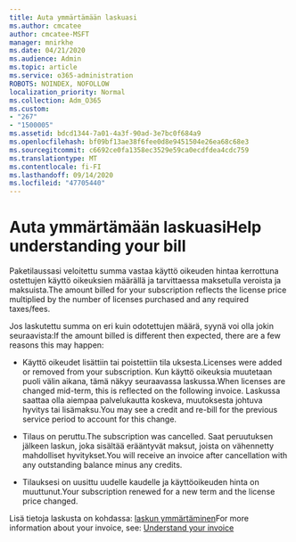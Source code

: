 ```yaml
---
title: Auta ymmärtämään laskuasi
ms.author: cmcatee
author: cmcatee-MSFT
manager: mnirkhe
ms.date: 04/21/2020
ms.audience: Admin
ms.topic: article
ms.service: o365-administration
ROBOTS: NOINDEX, NOFOLLOW
localization_priority: Normal
ms.collection: Adm_O365
ms.custom:
- "267"
- "1500005"
ms.assetid: bdcd1344-7a01-4a3f-90ad-3e7bc0f684a9
ms.openlocfilehash: bf09bf13ae38f6fee0d8e9451504e26ea68c68e3
ms.sourcegitcommit: c6692ce0fa1358ec3529e59ca0ecdfdea4cdc759
ms.translationtype: MT
ms.contentlocale: fi-FI
ms.lasthandoff: 09/14/2020
ms.locfileid: "47705440"
---
```

# <a name="help-understanding-your-bill"></a><span data-ttu-id="23f8c-102">Auta ymmärtämään laskuasi</span><span class="sxs-lookup"><span data-stu-id="23f8c-102">Help understanding your bill</span></span>

<span data-ttu-id="23f8c-103">Paketilaussasi veloitettu summa vastaa käyttö oikeuden hintaa kerrottuna ostettujen käyttö oikeuksien määrällä ja tarvittaessa maksetulla veroista ja maksuista.</span><span class="sxs-lookup"><span data-stu-id="23f8c-103">The amount billed for your subscription reflects the license price multiplied by the number of licenses purchased and any required taxes/fees.</span></span>
  
<span data-ttu-id="23f8c-104">Jos laskutettu summa on eri kuin odotettujen määrä, syynä voi olla jokin seuraavista:</span><span class="sxs-lookup"><span data-stu-id="23f8c-104">If the amount billed is different then expected, there are a few reasons this may happen:</span></span>
  
- <span data-ttu-id="23f8c-105">Käyttö oikeudet lisättiin tai poistettiin tila uksesta.</span><span class="sxs-lookup"><span data-stu-id="23f8c-105">Licenses were added or removed from your subscription.</span></span> <span data-ttu-id="23f8c-106">Kun käyttö oikeuksia muutetaan puoli välin aikana, tämä näkyy seuraavassa laskussa.</span><span class="sxs-lookup"><span data-stu-id="23f8c-106">When licenses are changed mid-term, this is reflected on the following invoice.</span></span> <span data-ttu-id="23f8c-107">Laskussa saattaa olla aiempaa palvelukautta koskeva, muutoksesta johtuva hyvitys tai lisämaksu.</span><span class="sxs-lookup"><span data-stu-id="23f8c-107">You may see a credit and re-bill for the previous service period to account for this change.</span></span>

- <span data-ttu-id="23f8c-108">Tilaus on peruttu.</span><span class="sxs-lookup"><span data-stu-id="23f8c-108">The subscription was cancelled.</span></span> <span data-ttu-id="23f8c-109">Saat peruutuksen jälkeen laskun, joka sisältää erääntyvät maksut, joista on vähennetty mahdolliset hyvitykset.</span><span class="sxs-lookup"><span data-stu-id="23f8c-109">You will receive an invoice after cancellation with any outstanding balance minus any credits.</span></span>

- <span data-ttu-id="23f8c-110">Tilauksesi on uusittu uudelle kaudelle ja käyttöoikeuden hinta on muuttunut.</span><span class="sxs-lookup"><span data-stu-id="23f8c-110">Your subscription renewed for a new term and the license price changed.</span></span>

<span data-ttu-id="23f8c-111">Lisä tietoja laskusta on kohdassa: [laskun ymmärtäminen](https://docs.microsoft.com/microsoft-365/commerce/billing-and-payments/understand-your-invoice2)</span><span class="sxs-lookup"><span data-stu-id="23f8c-111">For more information about your invoice, see: [Understand your invoice](https://docs.microsoft.com/microsoft-365/commerce/billing-and-payments/understand-your-invoice2)</span></span>